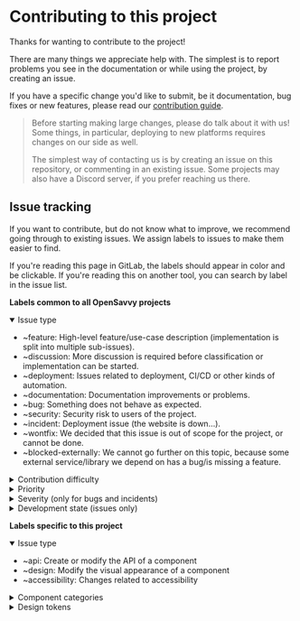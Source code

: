 # Contributing to this project

Thanks for wanting to contribute to the project!

There are many things we appreciate help with. The simplest is to report problems you see in the documentation or while using the project, by creating an issue.

If you have a specific change you'd like to submit, be it documentation, bug fixes or new features, please read our [contribution guide](https://opensavvy.dev/open-source/index.html#contributing-to-open-source-projects).

> Before starting making large changes, please do talk about it with us! Some things, in particular, deploying to new platforms requires changes on our side as well.
>
> The simplest way of contacting us is by creating an issue on this repository, or commenting in an existing issue. Some projects may also have a Discord server, if you prefer reaching us there.

## Issue tracking

If you want to contribute, but do not know what to improve, we recommend going through to existing issues.
We assign labels to issues to make them easier to find.

If you're reading this page in GitLab, the labels should appear in color and be clickable.
If you're reading this on another tool, you can search by label in the issue list.

**Labels common to all OpenSavvy projects**

<details open>
<summary>Issue type</summary>

- ~feature: High-level feature/use-case description (implementation is split into multiple sub-issues).
- ~discussion: More discussion is required before classification or implementation can be started.
- ~deployment: Issues related to deployment, CI/CD or other kinds of automation.
- ~documentation: Documentation improvements or problems.
- ~bug: Something does not behave as expected.
- ~security: Security risk to users of the project.
- ~incident: Deployment issue (the website is down…).
- ~wontfix: We decided that this issue is out of scope for the project, or cannot be done.
- ~blocked-externally: We cannot go further on this topic, because some external service/library we depend on has a bug/is missing a feature.

</details>
<details>
<summary>Contribution difficulty</summary>

These labels are indicators of how hard we think it is to implement them for an external contributor.
We do not always label issues by contribution difficulty. If you are interested in an issue that isn't labelled, don't hesitate to write a comment communicating your interest and asking for precision.

- ~contribution::easy: Issues that are well explained and require little project knowledge.
- ~contribution::medium: Issues that are well explained, but require some project knowledge.
- ~contribution::difficult: Issues that are well explained, but require a strong understanding of the project.

</details>
<details>
<summary>Priority</summary>

- ~priority::low: Implementation is not time-sensitive.
- ~priority::medium: Normal priority.
- ~priority::high: We want to do this soon.
- ~priority::urgent: We want to do this as soon as possible.

</details>
<details>
<summary>Severity (only for bugs and incidents)</summary>

- ~severity::cosmetic: Some parts of the project do not look as good as they could, or there is a minor error in documentation. Usage is not impacted.
- ~severity::minor: Some parts of the project are inconvenient to use.
- ~severity::moderate: Some parts of the project cannot be used.
- ~severity::major: Some important parts of the project cannot be used.
- ~severity::critical: The entire project cannot be used.

</details>
<details>
<summary>Development state (issues only)</summary>

We do not always use these labels. When in doubt, write a comment asking for precision.
These labels should only be applied to issues, not merge requests.

- ~issue::doing: Someone is currently working on it.
- ~issue::review: A merge request exists that will close this issue, and it's entered the review cycle.

</details>

**Labels specific to this project**

<details open>
<summary>Issue type</summary>

- ~api: Create or modify the API of a component
- ~design: Modify the visual appearance of a component
- ~accessibility: Changes related to accessibility

</details>
<details>
<summary>Component categories</summary>

- ~components:actions: Help people achieve an aim
- ~components:communication: Provide helpful information
- ~components:containment: Hold information and actions
- ~components:navigation: Help people move through the UI
- ~components:selection: Specify choices
- ~components:inputs: Enter and edit data

</details>
<details>
<summary>Design tokens</summary>

- ~tokens:colors: Colors and themes
- ~tokens:icons: Available icons and iconography

</details>
